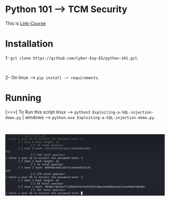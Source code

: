 # Python 101 --> TCM Security
This is [Link-Course](https://academy.tcm-sec.com/courses/enrolled/1451206)

# Installation

1- `git clone https://github.com/Cyber-Exp-EG/python-101.git`.

<br />

2- On linux --> `pip install -r requirements`.

# Running

[>>>] To Run this script linux --> `python3 Exploiting-a-SQL-injection-demo.py` | windows --> `python.exe Exploiting-a-SQL-injection-demo.py`.

<br>

![1](screenshots/1.png)